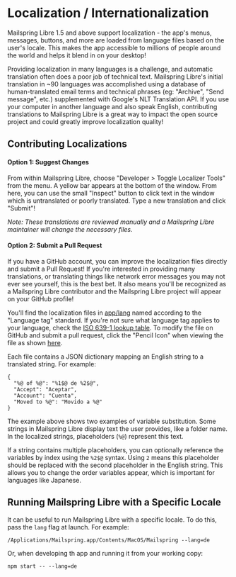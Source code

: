 # Localization / Internationalization

Mailspring Libre 1.5 and above support localization - the app's menus, messages, buttons, and more are loaded from language files based on the user's locale. This makes the app accessible to millions of people around the world and helps it blend in on your desktop!

Providing localization in many languages is a challenge, and automatic translation often does a poor job of technical text. Mailspring Libre's initial translation in ~90 languages was accomplished using a database of human-translated email terms and technical phrases (eg: "Archive", "Send message", etc.) supplemented with Google's NLT Translation API. If you use your computer in another language and also speak English, contributing translations to Mailspring Libre is a great way to impact the open source project and could greatly improve localization quality!

## Contributing Localizations

#### Option 1: Suggest Changes

From within Mailspring Libre, choose "Developer > Toggle Localizer Tools" from the menu. A yellow bar appears at the bottom of the window. From here, you can use the small "Inspect" button to click text in the window which is untranslated or poorly translated. Type a new translation and click "Submit"!

_Note: These translations are reviewed manually and a Mailspring Libre maintainer will change the necessary files._

#### Option 2: Submit a Pull Request

If you have a GitHub account, you can improve the localization files directly and submit a Pull Request! If you're interested in providing many translations, or translating things like network error messages you may not ever see yourself, this is the best bet. It also means you'll be recognized as a Mailspring Libre contributor and the Mailspring Libre project will appear on your GitHub profile!

You'll find the localization files in [app/lang](https://github.com/Foundry376/Mailspring/tree/master/app/lang) named according to the "Language tag" standard. If you're not sure what language tag applies to your language, check the [ISO 639-1 lookup table](http://www.loc.gov/standards/iso639-2/php/English_list.php). To modify the file on GitHub and submit a pull request, click the "Pencil Icon" when viewing the file as shown [here](https://help.github.com/articles/editing-files-in-your-repository/).

Each file contains a JSON dictionary mapping an English string to a translated string. For example:

```
{
  "%@ of %@": "%1$@ de %2$@",
  "Accept": "Aceptar",
  "Account": "Cuenta",
  "Moved to %@": "Movido a %@"
}
```

The example above shows two examples of variable substitution. Some strings in Mailspring Libre display text the user provides, like a folder name. In the localized strings, placeholders (`%@`) represent this text.

If a string contains multiple placeholders, you can optionally reference the variables by index using the `%2$@` syntax. Using `2` means this placeholder should be replaced with the second placeholder in the English string. This allows you to change the order variables appear, which is important for languages like Japanese.

## Running Mailspring Libre with a Specific Locale

It can be useful to run Mailspring Libre with a specific locale. To do this, pass the `lang` flag at launch. For example:

```
/Applications/Mailspring.app/Contents/MacOS/Mailspring --lang=de
```

Or, when developing th app and running it from your working copy:

```
npm start -- --lang=de
```
